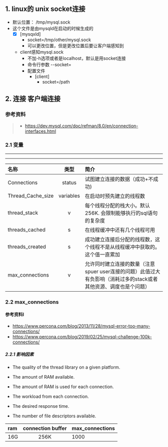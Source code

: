 ## 1. linux的 unix socket连接

- 默认位置： /tmp/mysql.sock
- 这个文件是由mysqld在启动的时候生成的
  - [x] [mysqxld]
    - socket=/tmp/other/mysql.sock
    - 可以更改位置，但是更改位置后要让客户端感知到
  - client感知mysql.sock
    - 不加-h选项或者是localhost，默认是用socket连接
    - 命令行参数 --socket=
    - 配置文件
      - [client]
        - socket=/path


## 2. 连接  客户端连接 

### 参考资料

  > - <https://dev.mysql.com/doc/refman/8.0/en/connection-interfaces.html> 

### 2.1 变量

---
---


| 名称              |   类型    | 简介                                                                                                              |
| :---------------- | :-------: | :---------------------------------------------------------------------------------------------------------------- |
| Connections       |  status   | 试图建立连接的数据（成功+不成功)                                                                                  |
| Thread_Cache_size | variables | 在启动时预先建立的线程数                                                                                          |
| thread_stack      |     v     | 每个线程分配的栈大小。默认256K. 会限制能够执行的sql语句的复杂度                                                   |
| threads_cached    |     s     | 在线程缓冲中还有几个线程可用                                                                                      |
| threads_created   |     s     | 成功建立连接后分配的线程数，这个线程不是从线程缓冲中获取的。这个值一直累加                                        |
| max_connections   |     v     | 允许同时建立连接的数量（注意spuer user连接的问题）此值过大有负影响（消耗过多的stack或者其他资源、调度也是个问题） |

### 2.2 max_connections

#### 参考资料l

- <https://www.percona.com/blog/2013/11/28/mysql-error-too-many-connections/>
- <https://www.percona.com/blog/2019/02/25/mysql-challenge-100k-connections/>

##### 2.2.1 影响因素

- The quality of the thread library on a given platform.

- The amount of RAM available.

- The amount of RAM is used for each connection.

- The workload from each connection.

- The desired response time.

- The number of file descriptors available.

| ram  | connection buffer | max_connections |
| :--- | :---------------: | :-------------- |
| 16G  |       256K        | 1000            |
